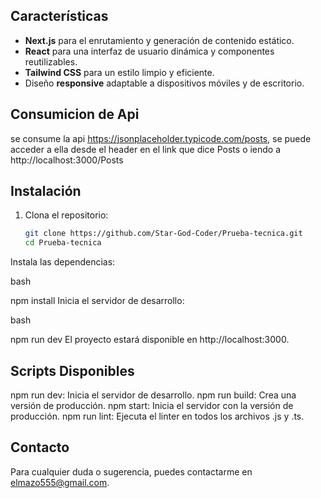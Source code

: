 ## Características

- **Next.js** para el enrutamiento y generación de contenido estático.
- **React** para una interfaz de usuario dinámica y componentes reutilizables.
- **Tailwind CSS** para un estilo limpio y eficiente.
- Diseño **responsive** adaptable a dispositivos móviles y de escritorio.
  

## Consumicion de Api
se consume la api https://jsonplaceholder.typicode.com/posts, se puede acceder a ella desde el header en el link que dice Posts o iendo a http://localhost:3000/Posts

## Instalación

1. Clona el repositorio:

   ```bash
   git clone https://github.com/Star-God-Coder/Prueba-tecnica.git
   cd Prueba-tecnica
Instala las dependencias:

bash
 
npm install
Inicia el servidor de desarrollo:

bash
 
npm run dev
El proyecto estará disponible en http://localhost:3000.

## Scripts Disponibles
npm run dev: Inicia el servidor de desarrollo.
npm run build: Crea una versión de producción.
npm start: Inicia el servidor con la versión de producción.
npm run lint: Ejecuta el linter en todos los archivos .js y .ts.

## Contacto
Para cualquier duda o sugerencia, puedes contactarme en elmazo555@gmail.com.